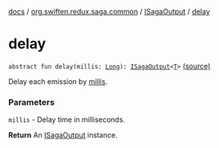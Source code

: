 [docs](../../index.md) / [org.swiften.redux.saga.common](../index.md) / [ISagaOutput](index.md) / [delay](./delay.md)

# delay

`abstract fun delay(millis: `[`Long`](https://kotlinlang.org/api/latest/jvm/stdlib/kotlin/-long/index.html)`): `[`ISagaOutput`](index.md)`<`[`T`](index.md#T)`>` [(source)](https://github.com/protoman92/KotlinRedux/tree/master/common/common-saga/src/main/kotlin/org/swiften/redux/saga/common/CommonSaga.kt#L86)

Delay each emission by [millis](delay.md#org.swiften.redux.saga.common.ISagaOutput$delay(kotlin.Long)/millis).

### Parameters

`millis` - Delay time in milliseconds.

**Return**
An [ISagaOutput](index.md) instance.

